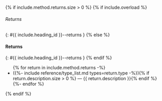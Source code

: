 {% if include.method.returns.size > 0 %}
{% if include.overload %}
###### Returns
{: #{{ include.heading_id }}--returns }
{% else %}
#### Returns
{: #{{ include.heading_id }}--returns }
{% endif %}
<ul>
{% for return in include.method.returns -%}
<li>({%- include reference/type_list.md types=return.type -%}){% if return.description.size > 0 %} — {{ return.description }}{% endif %}</li>
{%- endfor %}
</ul>
{% endif %}
